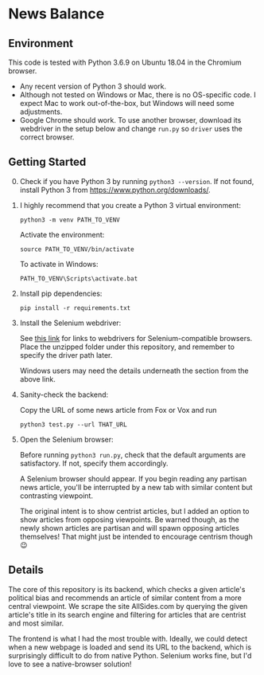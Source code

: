 # News Balance

## Environment
This code is tested with Python 3.6.9 on Ubuntu 18.04 in the Chromium browser.

* Any recent version of Python 3 should work.
* Although not tested on Windows or Mac, there is no OS-specific code. I
expect Mac to work out-of-the-box, but Windows will need some adjustments.
* Google Chrome should work. To use another browser, download its webdriver
in the setup below and change `run.py` so `driver` uses the correct browser.

## Getting Started
0. Check if you have Python 3 by running `python3 --version`.
If not found, install Python 3 from https://www.python.org/downloads/.

1. I highly recommend that you create a Python 3 virtual environment:
    ```
    python3 -m venv PATH_TO_VENV
    ```
    Activate the environment:
    ```
    source PATH_TO_VENV/bin/activate
    ```
    To activate in Windows:
    ```
    PATH_TO_VENV\Scripts\activate.bat
    ```

2. Install pip dependencies:
    ```
    pip install -r requirements.txt
    ```

3. Install the Selenium webdriver:

    See [this link](https://selenium-python.readthedocs.io/installation.html#drivers)
    for links to webdrivers for Selenium-compatible browsers. Place the unzipped
    folder under this repository, and remember to specify the driver path later.

    Windows users may need the details underneath the section from the above link.

4. Sanity-check the backend:

    Copy the URL of some news article from Fox or Vox and run
    ```
    python3 test.py --url THAT_URL
    ```

5. Open the Selenium browser:

    Before running `python3 run.py`, check that the default arguments are
    satisfactory. If not, specify them accordingly.

    A Selenium browser should appear. If you begin reading any partisan news
    article, you'll be interrupted by a new tab with similar content but
    contrasting viewpoint.

    The original intent is to show centrist articles, but I added an option
    to show articles from opposing viewpoints. Be warned though, as the
    newly shown articles are partisan and will spawn opposing articles
    themselves! That might just be intended to encourage centrism though :wink:


## Details
The core of this repository is its backend, which checks a given article's
political bias and recommends an article of similar content from a more
central viewpoint. We scrape the site AllSides.com by querying the given
article's title in its search engine and filtering for articles that are
centrist and most similar.

The frontend is what I had the most trouble with. Ideally, we could detect
when a new webpage is loaded and send its URL to the backend, which is
surprisingly difficult to do from native Python. Selenium works fine, but
I'd love to see a native-browser solution!
